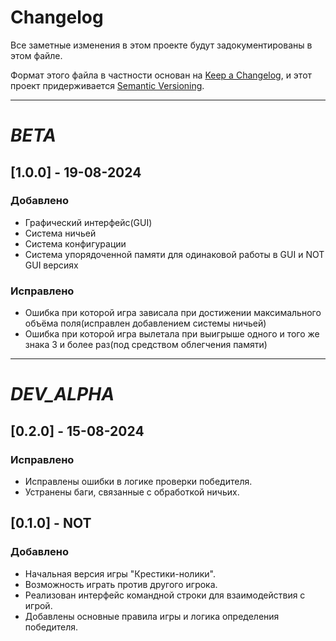 # Changelog

Все заметные изменения в этом проекте будут задокументированы в этом файле.

Формат этого файла в частности основан на [Keep a Changelog](https://keepachangelog.com/en/1.0.0/), и этот проект придерживается [Semantic Versioning](https://semver.org/lang/ru/).
***
# *BETA*
## [1.0.0] - 19-08-2024
### Добавлено
- Графический интерфейс(GUI)
- Система ничьей
- Система конфигурации
- Система упорядоченной памяти для одинаковой работы в GUI  и NOT GUI версиях

### Исправлено
- Ошибка при которой игра зависала при достижении максимального объёма поля(исправлен добавлением системы ничьей)
- Ошибка при которой игра вылетала при выигрыше одного и того же знака 3 и более раз(под средством облегчения памяти)

***
# *DEV_ALPHA*
## [0.2.0] - 15-08-2024
### Исправлено
- Исправлены ошибки в логике проверки победителя.
- Устранены баги, связанные с обработкой ничьих.

## [0.1.0] - NOT
### Добавлено
- Начальная версия игры "Крестики-нолики".
- Возможность играть против другого игрока.
- Реализован интерфейс командной строки для взаимодействия с игрой.
- Добавлены основные правила игры и логика определения победителя.
